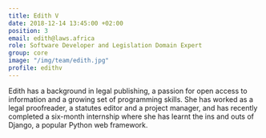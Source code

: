 ```yaml
---
title: Edith V
date: 2018-12-14 13:45:00 +02:00
position: 3
email: edith@laws.africa
role: Software Developer and Legislation Domain Expert
group: core
image: "/img/team/edith.jpg"
profile: edithv
---
```


Edith has a background in legal publishing, a passion for open access to information and a growing set of programming skills. She has worked as a legal proofreader, a statutes editor and a project manager, and has recently completed a six-month internship where she has learnt the ins and outs of Django, a popular Python web framework.
